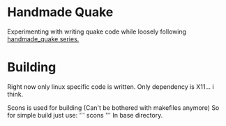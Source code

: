 # Handmade Quake

Experimenting with writing quake code while loosely following [handmade_quake series.](https://www.youtube.com/playlist?list=PLBKDuv-qJpTbCsXHsxcoSSsMarnfyNhHF)

# Building

Right now only linux specific code is written.
Only dependency is X11... i think.

Scons is used for building (Can't be bothered with makefiles anymore)
So for simple build just use:
'''
scons
'''
In base directory.
